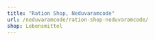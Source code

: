 ```yaml
---
title: "Ration Shop, Neduvaramcode"
url: /neduvaramcode/ration-shop-neduvaramcode/
shop: Lebensmittel
---
```

